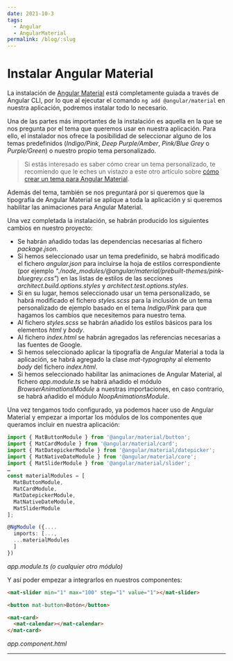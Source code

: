 ```yaml
---
date: 2021-10-3
tags:
  - Angular
  - AngularMaterial
permalink: /blog/:slug
---
```


# Instalar Angular Material

<social-share class="social-share--header" />

La instalación de [Angular Material](https://material.angular.io/) está completamente guiada a través de Angular CLI, por lo que al ejecutar el comando `ng add @angular/material` en nuestra aplicación, podremos instalar todo lo necesario.

Una de las partes más importantes de la instalación es aquella en la que se nos pregunta por el tema que queremos usar en nuestra aplicación. Para ello, el instalador nos ofrece la posibilidad de seleccionar alguno de los temas predefinidos (_Indigo/Pink_, _Deep Purple/Amber_, _Pink/Blue Grey_ o _Purple/Green_) o nuestro propio tema personalizado.

> Si estás interesado es saber cómo crear un tema personalizado, te recomiendo que le eches un vistazo a este otro artículo sobre [cómo crear un tema para Angular Material](/blog/crear-tema-angular-material/).

Además del tema, también se nos preguntará por si queremos que la tipografía de Angular Material se aplique a toda la aplicación y si queremos habilitar las animaciones para Angular Material.

Una vez completada la instalación, se habrán producido los siguientes cambios en nuestro proyecto:

- Se habrán añadido todas las dependencias necesarias al fichero _package.json_.
- Si hemos seleccionado usar un tema predefinido, se habrá modificado el fichero _angular.json_ para incluirse la hoja de estilos correspondiente (por ejemplo _"./node_modules/@angular/material/prebuilt-themes/pink-bluegrey.css"_) en las listas de estilos de las secciones _architect.build.options.styles_ y _architect.test.options.styles_.
- Si en su lugar, hemos seleccionado usar un tema personalizado, se habrá modificado el fichero _styles.scss_ para la inclusión de un tema personalizado de ejemplo basado en el tema _Indigo/Pink_ para que hagamos los cambios que necesitemos para nuestro tema.
- Al fichero _styles.scss_ se habrán añadido los estilos básicos para los elementos _html_ y _body_.
- Al fichero _index.html_ se habrán agregados las referencias necesarias a las fuentes de Google.
- Si hemos seleccionado aplicar la tipografía de Angular Material a toda la aplicación, se habrá agregado la clase _mat-typography_ al elemento _body_ del fichero _index.html_.
- Si hemos seleccionado habilitar las animaciones de Angular Material, al fichero _app.module.ts_ se habrá añadido el módulo _BrowserAnimationsModule_ a nuestras importaciones, en caso contrario, se habrá añadido el módulo _NoopAnimationsModule_.


Una vez tengamos todo configurado, ya podemos hacer uso de Angular Material y empezar a importar los módulos de los componentes que queramos incluir en nuestra aplicación:

``` ts
import { MatButtonModule } from '@angular/material/button';
import { MatCardModule } from '@angular/material/card';
import { MatDatepickerModule } from '@angular/material/datepicker';
import { MatNativeDateModule } from '@angular/material/core';
import { MatSliderModule } from '@angular/material/slider';
…
const materialModules = [
  MatButtonModule,
  MatCardModule,
  MatDatepickerModule,
  MatNativeDateModule,
  MatSliderModule
];

@NgModule ({....
  imports: [...,
  ...materialModules
  ]
})
```
_app.module.ts (o cualquier otro módulo)_

Y así poder empezar a integrarlos en nuestros componentes:

``` html
<mat-slider min="1" max="100" step="1" value="1"></mat-slider>

<button mat-button>Botón</button>

<mat-card>
  <mat-calendar></mat-calendar>
</mat-card>
```
_app.component.html_

---
<social-share class="social-share--footer" />
